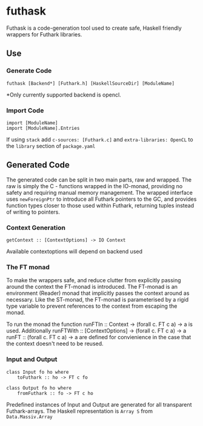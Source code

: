 # futhask

Futhask is a code-generation tool used to create safe, Haskell friendly wrappers for Futhark libraries.

## Use
### Generate Code
`futhask [Backend*] [Futhark.h] [HaskellSourceDir] [ModuleName]`

\*Only currently supported backend is opencl.


### Import Code
    import [ModuleName]
    import [ModuleName].Entries
    
If using `stack` add `c-sources: [Futhark.c]` and `extra-libraries: OpenCL` to the `library` section of `package.yaml`

## Generated Code
The generated code can be split in two main parts, raw and wrapped. The raw is simply the C - functions wrapped in the IO-monad, providing no safety and requiring manual memory management. The wrapped interface uses `newForeignPtr` to introduce all Futhark pointers to the GC, and provides function types closer to those used within Futhark, returning tuples instead of writing to pointers.

### Context Generation
    getContext :: [ContextOptions] -> IO Context

Available contextoptions will depend on backend used

### The FT monad
To make the wrappers safe, and reduce clutter from explicitly passing around the context the FT-monad is introduced. The FT-monad is an environment (Reader) monad that implicitly passes the context around as necessary. Like the ST-monad, the FT-monad is parameterised by a rigid type variable to prevent references to the context from escaping the monad.

To run the monad the function
    runFTIn :: Context -> (forall c. FT c a) -> a
is used. Additionally
    runFTWith :: [ContextOptions] -> (forall c. FT c a) -> a
    runFT :: (forall c. FT c a) -> a
are defined for convienience in the case that the context doesn't need to be reused.

### Input and Output
    class Input fo ho where
        toFuthark :: ho -> FT c fo 

    class Output fo ho where
        fromFuthark :: fo -> FT c ho

Predefined instances of Input and Output are generated for all transparent Futhark-arrays. The Haskell representation is `Array S` from `Data.Massiv.Array`
